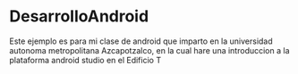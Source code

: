 # DesarrolloAndroid


 Este ejemplo es para mi clase de android que imparto en la universidad autonoma metropolitana Azcapotzalco, en la cual hare una introduccion a la plataforma android studio en el Edificio T
